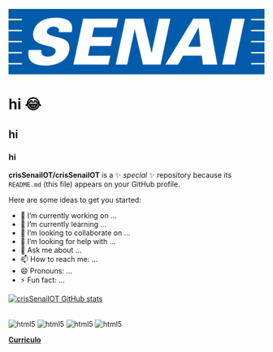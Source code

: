 ![logo](https://github.com/crisSenaiIOT/crisSenaiIOT/blob/main/senai-logo-3.png)

# hi 😂
## hi 
### hi 

**crisSenaiIOT/crisSenaiIOT** is a ✨ _special_ ✨ repository because its `README.md` (this file) appears on your GitHub profile.

Here are some ideas to get you started:

- 🔭 I’m currently working on ...
- 🌱 I’m currently learning ...
- 👯 I’m looking to collaborate on ...
- 🤔 I’m looking for help with ...
- 💬 Ask me about ...
- 📫 How to reach me: ...
- 😄 Pronouns: ...
- ⚡ Fun fact: ...

[![crisSenaiIOT GitHub stats](https://github-readme-stats.vercel.app/api?username=crisSenaiIOT&show_icons=true&theme=radical)](https://github.com/crisSenaiIOT/github-readme-stats)

<div style ="display: inline_block"><br/>
 <img align="center" alt="html5" src="https://img.shields.io/badge/Linux-FCC624?style=for-the-badge&logo=linux&logoColor=black" />
 <img align="center" alt="html5" src="https://img.shields.io/badge/Django-092E20?style=for-the-badge&logo=django&logoColor=white" />
 <img align="center" alt="html5" src="https://img.shields.io/badge/Angular-DD0031?style=for-the-badge&logo=angular&logoColor=white" />
 <img align="center" alt="html5" src="https://img.shields.io/badge/Django-092E20?style=for-the-badge&logo=django&logoColor=white" />
</div>

<a href="https://github.com/crisSenaiIOT/crisSenaiIOT/blob/main/cv.pdf" class="nav-link">**Curriculo**</a>
